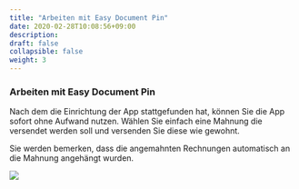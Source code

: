 ```yaml
---
title: "Arbeiten mit Easy Document Pin"
date: 2020-02-28T10:08:56+09:00
description: 
draft: false
collapsible: false
weight: 3
---
```

### Arbeiten mit Easy Document Pin
Nach dem die Einrichtung der App stattgefunden hat, können Sie die App sofort ohne Aufwand nutzen. Wählen Sie einfach eine Mahnung die versendet werden soll und versenden Sie diese wie gewohnt.

Sie werden bemerken, dass die angemahnten Rechnungen automatisch an die Mahnung angehängt wurden.

![](images/apps/edpdialogde.PNG)
